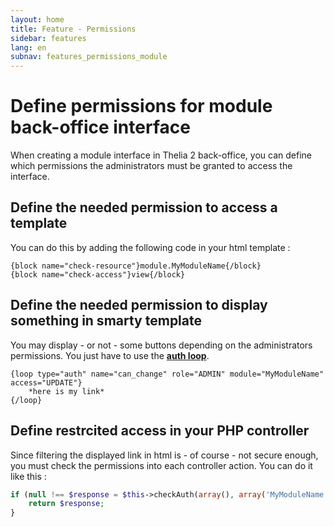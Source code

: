 ```yaml
---
layout: home
title: Feature - Permissions
sidebar: features
lang: en
subnav: features_permissions_module
---
```


# Define permissions for module back-office interface

When creating a module interface in Thelia 2 back-office, you can define which permissions the administrators must be granted to access the interface.

## Define the needed permission to access a template

You can do this by adding the following code in your html template :

```smarty
{block name="check-resource"}module.MyModuleName{/block}
{block name="check-access"}view{/block}
```

## Define the needed permission to display something in smarty template

You may display - or not - some buttons depending on the administrators permissions. You just have to use the [**auth loop**](/en/documentation/loop/auth.html "Auth loop").

```smarty
{loop type="auth" name="can_change" role="ADMIN" module="MyModuleName" access="UPDATE"}
    *here is my link*
{/loop}
```

## Define restrcited access in your PHP controller

Since filtering the displayed link in html is - of course - not secure enough, you must check the permissions into each controller action. You can do it like this :

```php
if (null !== $response = $this->checkAuth(array(), array('MyModuleName'), \Thelia\Core\Security\AccessManager::VIEW)) {
    return $response;
}
```